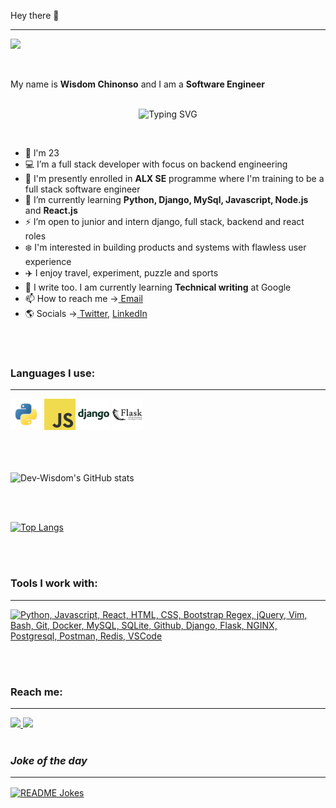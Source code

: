 Hey there 👋
<hr />

![](https://komarev.com/ghpvc/?username=dhev-wisdom&color=blue)

<br />

My name is  <b>Wisdom Chinonso</b> and I am a <b>Software Engineer</b>

<br />

<div align="center" style="border: px solid #000000;>

[![Typing SVG](https://readme-typing-svg.herokuapp.com?font=Robot-Bold&size=30&color=&center=true&vCenter=true&width=900&height=110&lines=Software+Engineer;Full+Stack+Web+Developer;Django+Developer;Frontend+Engineer;Growing+Technical+Writer;Reaxt+Developer)](https://git.io/typing-svg)
</div>

<br />

- 🔢 l'm 23
- 💻 I’m a full stack developer with focus on backend engineering
- 🏡 I'm presently enrolled in <b>ALX SE</b> programme where I'm training to be a full stack software engineer
- 🧩 I’m currently learning <b>Python, Django, MySql, Javascript, Node.js</b> and <b>React.js</b>
- ⚡ I’m open to junior and intern django, full stack, backend and react roles
- ❄️ I'm interested in building products and systems with flawless user experience
- ✈️ I enjoy travel, experiment, puzzle and sports
- 🧬 I write too. I am currently learning <b>Technical writing</b> at Google
- 📫 How to reach me -><a href="mailto:nonsowisdom62@gmail.com?subject=Your message"> Email</a>
- 🌎 Socials -><a href="https://www.twitter.com/wisdom_theDev"> Twitter,</a> <a href="https://www.linkedin.com/in/dev-chinonso-agbo"> LinkedIn</a>

<!---
dhev-wisdom/dhev-wisdom is a ✨ special ✨ repository because its `README.md` (this file) appears on your GitHub profile.
You can click the Preview link to take a look at your changes.
--->

<br />
<br />

<h3>Languages I use:</h3>
<hr />
<code><a target="_blank" rel="noopener noreferrer nofollow" href="https://raw.githubusercontent.com/github/explore/80688e429a7d4ef2fca1e82350fe8e3517d3494d/topics/python/python.png"><img height="50" src="https://raw.githubusercontent.com/github/explore/80688e429a7d4ef2fca1e82350fe8e3517d3494d/topics/python/python.png" style="max-width: 100%;"></a></code>
<code><a target="_blank" rel="noopener noreferrer nofollow" href="https://raw.githubusercontent.com/github/explore/80688e429a7d4ef2fca1e82350fe8e3517d3494d/topics/javascript/javascript.png"><img height="50" src="https://raw.githubusercontent.com/github/explore/80688e429a7d4ef2fca1e82350fe8e3517d3494d/topics/javascript/javascript.png" style="max-width: 100%;"></a></code>
<code><a target="_blank" rel="noopener noreferrer nofollow" href="https://raw.githubusercontent.com/github/explore/80688e429a7d4ef2fca1e82350fe8e3517d3494d/topics/django/django.png"><img height="50" src="https://raw.githubusercontent.com/github/explore/80688e429a7d4ef2fca1e82350fe8e3517d3494d/topics/django/django.png" style="max-width: 100%;"></a></code>
<code><a target="_blank" rel="noopener noreferrer nofollow" href="https://raw.githubusercontent.com/github/explore/80688e429a7d4ef2fca1e82350fe8e3517d3494d/topics/flask/flask.png"><img height="50" src="https://raw.githubusercontent.com/github/explore/80688e429a7d4ef2fca1e82350fe8e3517d3494d/topics/flask/flask.png" style="max-width: 100%;"></a></code>

<br />
<br />
<br />
<br />

![Dev-Wisdom's GitHub stats](https://github-readme-stats.vercel.app/api?username=dhev-wisdom&show_icons=true&bg_color=00000000)

<br />
<br />

[![Top Langs](https://github-readme-stats.vercel.app/api/top-langs/?username=dhev-wisdom)](https://github.com/dhev-wisdom/github-readme-stats)

<br />
<br />

<h3>Tools I work with:</h3>
<hr />

<a href="https://skillicons.dev" rel="nofollow"><img src="https://camo.githubusercontent.com/897b5631ef932438be55e877e09f9e1d078ff738e58193cfaafc06a0b4112868/68747470733a2f2f736b696c6c69636f6e732e6465762f69636f6e733f693d70792c632c6370702c6a732c68746d6c2c6373732c72656765782c6a71756572792c6d642c76696d2c6c696e75782c626173682c6769742c646f636b65722c6d7973716c2c73716c6974652c6769746875622c61726475696e6f2c646a616e676f2c666173746170692c666c61736b2c6d61746c61622c6d6f6e676f64622c6e67696e782c706f7374677265732c706f73746d616e2c72656469732c74656e736f72666c6f772c7673636f6465267065726c696e653d36" alt="Python, Javascript, React, HTML, CSS, Bootstrap Regex, jQuery, Vim, Bash, Git, Docker, MySQL, SQLite, Github, Django, Flask, NGINX, Postgresql, Postman, Redis, VSCode" data-canonical-src="https://skillicons.dev/icons?i=py,js,react,html,css,bootstrap,regex,jquery,vim,linux,bash,git,docker,mysql,sqlite,github,django,flask,nginx,postgres,postman,redis,vscode&amp;perline=6" style="max-width: 100%;"></a>

<br />
<br />

<h3>Reach me:</h3>
<hr />
<a href="https://www.twitter.com/wisdom_theDev" rel="nofollow">
    <img src="https://camo.githubusercontent.com/c19ed1b17d0d94a04e70a5c754d8cc907c9757286ef601c9d03de9c0c2e4b584/68747470733a2f2f736b696c6c69636f6e732e6465762f69636f6e733f693d74776974746572" data-canonical-src="https://skillicons.dev/icons?i=twitter" style="max-width: 100%;">
</a>
<a href="https://www.linkedin.com/in/dev-chinonso-agbo/" rel="nofollow">
    <img src="https://camo.githubusercontent.com/1b3a98a6f9dc0b661fff8ca80b84338580750ffba882bd625efe869293d05307/68747470733a2f2f736b696c6c69636f6e732e6465762f69636f6e733f693d6c696e6b6564696e" data-canonical-src="https://skillicons.dev/icons?i=linkedin" style="max-width: 100%;">
</a>

<br />
<br />

<h3><i>Joke of the day</i></h3>
<hr />
<a href="https://readme-jokes.vercel.app"><img align="center" src="https://readme-jokes.vercel.app/api" alt="README Jokes"></a>

